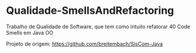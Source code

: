 # Qualidade-SmellsAndRefactoring
Trabalho de Qualidade de Software, que tem como intuito refatorar 40 Code Smells em Java OO

Projeto de origem: https://github.com/breitembach/SisCom-Java
